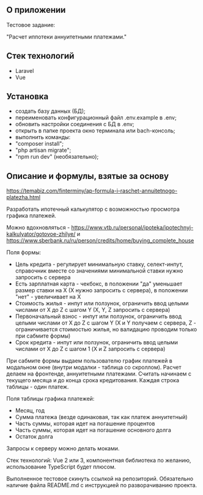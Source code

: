 ## О приложении

Тестовое задание:

"Расчет иппотеки аннуитетными платежами."

## Стек технологий

- Laravel
- Vue

## Установка

- создать базу данных (БД);
- переименовать конфигурационный файл .env.example в .env;
- обновить настройки соединения с БД в .env;
- открыть в папке проекта окно терминала или bach-консоль;
- выполнить команды:
- "composer install";
- "php artisan migrate";
- "npm run dev" (необязательно);

## Описание и формулы, взятые за основу 

https://temabiz.com/finterminy/ap-formula-i-raschet-annuitetnogo-platezha.html

Разработать ипотечный калькулятор с возможностью просмотра графика платежей.

Можно вдохновляться - https://www.vtb.ru/personal/ipoteka/ipotechnyj-kalkulyator/gotovoe-zhilye/ и https://www.sberbank.ru/ru/person/credits/home/buying_complete_house

Поля формы:
- Цель кредита - регулирует минимальную ставку, селект-инпут, справочник вместе со значениями минимальной ставки нужно запросить с сервера
- Есть зарплатная карта - чекбокс, в положении "да" уменьшает размер ставки на X (X нужно запросить с сервера), в положении "нет" - увеличивает на X
- Стоимость жилья - инпут или ползунок, ограничить ввод целыми числами от X до Z с шагом Y (X, Y, Z запросить с сервера)
- Первоначальный взнос - инпут или ползунок, ограничить ввод целыми числами от X до Z с шагом Y (X и Y получаем с сервера, Z - ограничивается стоимостью жилья, но валидацию проводим только при сабмите формы)
- Срок кредита - инпут или ползунок, ограничить ввод целыми числами от X до Z с шагом 1 (X и Z запросить с сервера)

При сабмите формы выдаем пользователю график платежей в модальном окне (внутри модалки - таблица со скроллом).
Расчет делаем на фронтенде, аннуитетными платежами.
Считать начинаем с текущего месяца и до конца срока кредитования. Каждая строка таблицы - один платеж.

Поля таблицы графика платежей:
- Месяц, год
- Сумма платежа (везде одинаковая, так как платеж аннуитетный)
- Часть суммы, которая идет на погашение процентов
- Часть суммы, которая идет на погашение основного долга
- Остаток долга

Запросы к серверу можно делать моками.

Стек технологий: Vue 2 или 3, компонентная библиотека по желанию, использование TypeScript будет плюсом.

Выполненное тестовое скинуть ссылкой на репозиторий. Обязательно наличие файла README.md с инструкцией по разворачиванию проекта.

